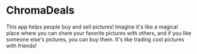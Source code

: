 # ChromaDeals
This app helps people buy and sell pictures! Imagine it's like a magical place where you can share your favorite pictures with others, and if you like someone else's pictures, you can buy them. It's like trading cool pictures with friends!
